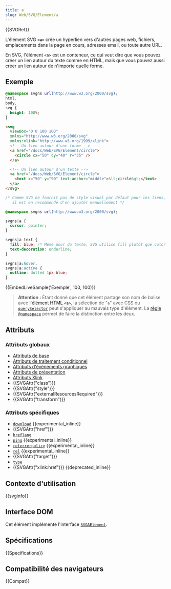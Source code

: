 ```yaml
---
title: a
slug: Web/SVG/Element/a
---
```


{{SVGRef}}

L'élément SVG **`<a>`** crée un hyperlien vers d'autres pages web, fichiers, emplacements dans la page en cours, adresses email, ou toute autre URL.

En SVG, l'élément `<a>` est un conteneur, ce qui veut dire que vous pouvez créer un lien autour du texte comme en HTML, mais que vous pouvez aussi créer un lien autour de n'importe quelle forme.

## Exemple

```css hidden
@namespace svgns url(http://www.w3.org/2000/svg);
html,
body,
svg {
  height: 100%;
}
```

```html
<svg
  viewBox="0 0 100 100"
  xmlns="http://www.w3.org/2000/svg"
  xmlns:xlink="http://www.w3.org/1999/xlink">
  <!-- Un lien autour d'une forme -->
  <a href="/docs/Web/SVG/Element/circle">
    <circle cx="50" cy="40" r="35" />
  </a>

  <!-- Un lien autour d'un texte -->
  <a href="/docs/Web/SVG/Element/circle">
    <text x="50" y="90" text-anchor="middle">&lt;circle&gt;</text>
  </a>
</svg>
```

```css
/* Comme SVG ne fournit pas de style visuel par défaut pour les liens,
   il est en recommendé d'en ajouter manuellement */

@namespace svgns url(http://www.w3.org/2000/svg);

svgns|a {
  cursor: pointer;
}

svgns|a text {
  fill: blue; /* Même pour du texte, SVG utilise fill plutôt que color */
  text-decoration: underline;
}

svgns|a:hover,
svgns|a:active {
  outline: dotted 1px blue;
}
```

{{EmbedLiveSample('Exemple', 100, 100)}}

> **Attention :** Étant donné que cet élément partage son nom de balise avec l'[élément HTML `<a>`](/fr/docs/Web/HTML/Element/a), la sélection de "`a`" avec CSS ou [`querySelector`](/fr/docs/Web/API/Document/querySelector) peut s'appliquer au mauvais type d'élément. La [règle `@namespace`](/fr/docs/Web/CSS/@namespace) permet de faire la distinction entre les deux.

## Attributs

### Attributs globaux

- [Attributs de base](/fr/docs/Web/SVG/Attribute#Attributs_de_base)
- [Attributs de traitement conditionnel](/fr/docs/Web/SVG/Attribute#Attributs_de_traitement_conditionnel)
- [Attributs d'événements graphiques](/fr/docs/Web/SVG/Attribute#Événement_graphiques)
- [Attributs de présentation](/fr/docs/Web/SVG/Attribute#Attributs_de_présentation)
- [Attributs Xlink](/fr/docs/Web/SVG/Attribute#Attributs_XLink)
- {{SVGAttr("class")}}
- {{SVGAttr("style")}}
- {{SVGAttr("externalResourcesRequired")}}
- {{SVGAttr("transform")}}

### Attributs spécifiques

- [`download`](/fr/docs/Web/HTML/Element/a#download) {{experimental_inline}}
- {{SVGAttr("href")}}
- [`hreflang`](/fr/docs/Web/HTML/Element/a#hreflang)
- [`ping`](/fr/docs/Web/HTML/Element/a#ping) {{experimental_inline}}
- [`referrerpolicy`](/fr/docs/Web/HTML/Element/a#referrerpolicy) {{experimental_inline}}
- [`rel`](/fr/docs/Web/HTML/Element/a#rel) {{experimental_inline}}
- {{SVGAttr("target")}}
- [`type`](/fr/docs/Web/HTML/Element/a#type)
- {{SVGAttr("xlink:href")}} {{deprecated_inline}}

## Contexte d'utilisation

{{svginfo}}

## Interface DOM

Cet élément implémente l'interface [`SVGAElement`](/fr/docs/DOM/SVGAElement).

## Spécifications

{{Specifications}}

## Compatibilité des navigateurs

{{Compat}}
